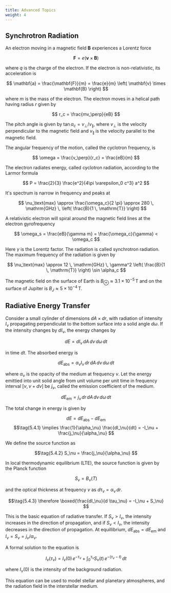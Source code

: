 ```yaml
---
title: Advanced Topics
weight: 4
---
```


## Synchrotron Radiation

An electron moving in a magnetic field $\mathbf{B}$ experiences a Lorentz force

$$ \mathbf{F} = e \left( \mathbf{v} \times \mathbf{B} \right) $$

where $q$ is the charge of the electron. If the electron is non-relativistic, its acceleration is

$$ \mathbf{a} = \frac{\mathbf{F}}{m} = \frac{e}{m} \left( \mathbf{v} \times \mathbf{B} \right) $$

where $m$ is the mass of the electron. The electron moves in a helical path having radius $r$ given by

$$ r_c = \frac{mv_\perp}{eB} $$

The pitch angle is given by $\tan \alpha_c = v_\perp / v_\parallel$, where $v_\perp$ is the velocity perpendicular to the magnetic field and $v_\parallel$ is the velocity parallel to the magnetic field.

The angular frequency of the motion, called the cyclotron frequency, is

$$ \omega = \frac{v_\perp}{r_c} = \frac{eB}{m} $$

The electron radiates energy, called cyclotron radiation, according to the Larmor formula

$$ P = \frac{2}{3} \frac{e^2}{4\pi \varepsilon_0 c^3} a^2 $$

It's spectrum is narrow in frequency and peaks at

$$ \nu_\text{max} \approx \frac{\omega_c}{2 \pi} \approx 280 \, \mathrm{GHz} \, \left( \frac{B}{1 \, \mathrm{T}} \right) $$

A relativistic electron will spiral around the magnetic field lines at the electron gyrofrequency

$$ \omega_s = \frac{eB}{\gamma m} = \frac{\omega_c}{\gamma} < \omega_c $$

Here $\gamma$ is the Lorentz factor. The radiation is called synchrotron radiation. The maximum frequency of the radiation is given by

$$ \nu_\text{max} \approx 12 \, \mathrm{GHz} \, \gamma^2 \left( \frac{B}{1 \, \mathrm{T}} \right) \sin \alpha_c $$

The magnetic field on the surface of Earth is $B_\oplus \approx 3.1 \times 10^{-5} \, \mathrm{T}$ and on the surface of Jupiter is $B_J \approx 5 \times 10^{-4} \, \mathrm{T}$.

## Radiative Energy Transfer

Consider a small cylinder of dimensions $dA \times dr$, with radiation of intensity $I_\nu$ propagating perpendiculat to the bottom surface into a solid angle $d\omega$. If the intensity changes by $d I_\nu$, the energy changes by

$$ dE = dI_\nu \, dA \, d\nu \, d\omega \, dt $$

in time $dt$. The absorbed energy is

$$ dE_\text{abs} = \alpha_\nu I_\nu \, dr \, dA \, d\nu \, d\omega \, dt $$

where $\alpha_\nu$ is the opacity of the medium at frequency $\nu$. Let the energy emittied into unit solid angle from unit volume per unit time in frequency interval $[\nu, \nu + d\nu]$ be $j_\nu$, called the emission coefficient of the medium.

$$ dE_\text{em} = j_\nu \, dr \, dA \, d\nu \, d\omega \, dt $$

The total change in energy is given by

$$ dE = dE_\text{abs} - dE_\text{em} $$
$$\tag{5.4.1} \implies \frac{1}{\alpha_\nu} \frac{dI_\nu}{dt} = -I_\nu + \frac{j_\nu}{\alpha_\nu} $$

We define the source function as

$$\tag{5.4.2} S_\nu = \frac{j_\nu}{\alpha_\nu} $$

In local thermodynamic equilibrium (LTE), the source function is given by the Planck function

$$ S_\nu = B_\nu (T)$$

and the optical thickness at frequency $\nu$ as $d \tau_\nu = \alpha_\nu \, dr$.

$$\tag{5.4.3} \therefore \boxed{\frac{dI_\nu}{d \tau_\nu} = -I_\nu + S_\nu} $$

This is the basic equation of radiative transfer. If $S_\nu > I_\nu$, the intensity increases in the direction of propagation, and if $S_\nu < I_\nu$, the intensity decreases in the direction of propagation. At equillibrium, $dE_\text{abs} = dE_\text{em}$ and $I_\nu = S_\nu = j_\nu / \alpha_\nu$.

A formal solution to the equation is

$$\tag{5.4.4} I_\nu (\tau_\nu) = I_\nu (0) \, e^{-\tau_\nu} + \int_0^{\tau_\nu} S_\nu (t) \, e^{-(\tau_\nu - t)} \, dt$$

where $I_\nu (0)$ is the intensity of the background radiation.

This equation can be used to model stellar and planetary atmospheres, and the radiation field in the interstellar medium.
